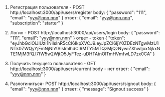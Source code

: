 <!-- USER -->

1. Регистрация пользователя - POST
http://localhost:3000/api/users/register
    body:
        {
        "password": "111",
        "email": "yyy@nnn.nnn"
        }
    ответ:
        {
        "email": "yyy@nnn.nnn",
        "subscription": "starter"
        }

2. Логин - POST
http://localhost:3000/api/users/login
    body:
        {
        "password": "111",
        "email": "yyy@nnn.nnn"
        }
    ответ - token
        {
        "token": "eyJhbGciOiJIUzI1NiIsInR5cCI6IkpXVCJ9.eyJpZCI6IjY0ZDEzNTgwMzU1NTk0ZWQyYjFmNjNhYSIsImlhdCI6MTY5MTQzMjQzNywiZXhwIjoxNjkxNTE1MjM3fQ.l7fW5w2WjtO5JyFTez-uDHTAtnOlTmHVmfwLD7zx0CA"
        }

3. Получить текущего пользователя - GET
http://localhost:3000/api/users/current
    body - нет
    ответ:
        {
        "email": "yyy@nnn.nnn"
        }

4. Разлогиниться- POST
http://localhost:3000/api/users/signout
    body:
        {
        "email": "yyy@nnn.nnn"
        }
    ответ:
        {
        "message": "Signout success"
        }